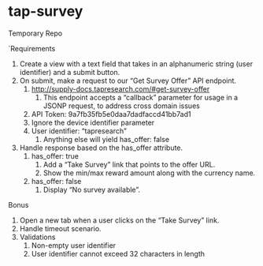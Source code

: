 # tap-survey
Temporary Repo

`Requirements
1. Create a view with a text field that takes in an alphanumeric string (user identifier) and a submit button.
2. On submit, make a request to our “Get Survey Offer” API endpoint. 
   1. http://supply-docs.tapresearch.com/#get-survey-offer
      1. This endpoint accepts a “callback” parameter for usage in a JSONP request, to address cross domain issues
   1. API Token: 9a7fb35fb5e0daa7dadfaccd41bb7ad1
   2. Ignore the device identifier parameter
   3. User identifier: “tapresearch”
      1. Anything else will yield has_offer: false
1. Handle response based on the has_offer attribute. 
   1. has_offer: true
      1. Add a “Take Survey” link that points to the offer URL. 
      2. Show the min/max reward amount along with the currency name.
   1. has_offer: false
      1. Display “No survey available”.


Bonus
1. Open a new tab when a user clicks on the “Take Survey” link.
2. Handle timeout scenario. 
3. Validations
   1. Non-empty user identifier
   2. User identifier cannot exceed 32 characters in length
